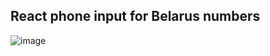 ## React phone input for Belarus numbers

![image](https://github.com/17Sergey/phone_input/assets/77524020/b2ba4095-4ea8-4d3d-8b2a-ed0d05cb91e1)

